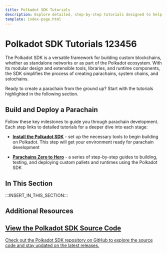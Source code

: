 ```yaml
---
title: Polkadot SDK Tutorials
description: Explore detailed, step-by-step tutorials designed to help you gain hands-on experience building custom solutions with the Polkadot SDK.
template: index-page.html
---
```


# Polkadot SDK Tutorials 123456

The Polkadot SDK is a versatile framework for building custom blockchains, whether as standalone networks or as part of the Polkadot ecosystem. With its modular design and extensible tools, libraries, and runtime components, the SDK simplifies the process of creating parachains, system chains, and solochains.

Ready to create a parachain from the ground up? Start with the tutorials highlighted in the following section.

## Build and Deploy a Parachain

Follow these key milestones to guide you through parachain development. Each step links to detailed tutorials for a deeper dive into each stage:

- [**Install the Polkadot SDK**](/develop/parachains/install-polkadot-sdk/) - set up the necessary tools to begin building on Polkadot. This step will get your environment ready for parachain development

- [**Parachains Zero to Hero**](/tutorials/polkadot-sdk/parachains/zero-to-hero/) - a series of step-by-step guides to building, testing, and deploying custom pallets and runtimes using the Polkadot SDK

## In This Section

:::INSERT_IN_THIS_SECTION:::

## Additional Resources

<div class="subsection-wrapper">
  <div class="card">
    <a href="https://github.com/paritytech/polkadot-sdk" target="_blank">
      <h2 class="title">View the Polkadot SDK Source Code</h2>
      <p class="description">Check out the Polkadot SDK repository on GitHub to explore the source code and stay updated on the latest releases.</p>
    </a>
  </div>
</div>
